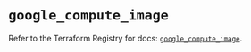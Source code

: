# `google_compute_image`

Refer to the Terraform Registry for docs: [`google_compute_image`](https://registry.terraform.io/providers/hashicorp/google/5.28.0/docs/resources/compute_image).
